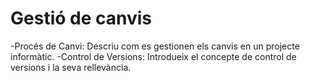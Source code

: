 # Gestió de canvis
-Procés de Canvi: Descriu com es gestionen els canvis en un projecte informàtic.
-Control de Versions: Introdueix el concepte de control de versions i la seva rellevància.
